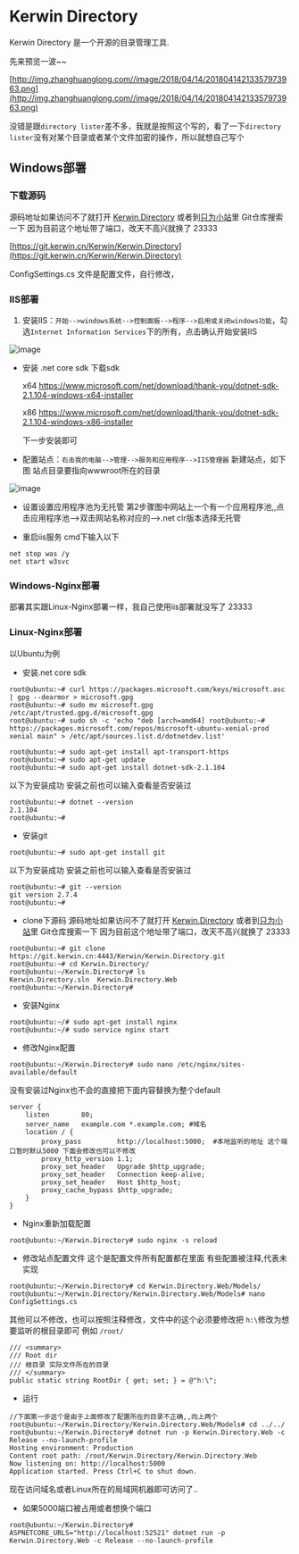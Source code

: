 # Kerwin Directory

Kerwin Directory 是一个开源的目录管理工具.

先来预览一波~~ 

[http://img.zhanghuanglong.com//image/2018/04/14/20180414213357973963.png](http://img.zhanghuanglong.com//image/2018/04/14/20180414213357973963.png)

没错是跟`directory lister`差不多，我就是按照这个写的，看了一下`directory lister`没有对某个目录或者某个文件加密的操作，所以就想自己写个


## Windows部署

### 下载源码  

源码地址如果访问不了就打开 [Kerwin.Directory](https://git.kerwin.cn/Kerwin/Kerwin.Directory) 或者到[只为小站](https://www.zhanghuanglong.com/)里 Git仓库搜索一下  因为目前这个地址带了端口，改天不高兴就换了 23333

[https://git.kerwin.cn/Kerwin/Kerwin.Directory](https://git.kerwin.cn/Kerwin/Kerwin.Directory)

ConfigSettings.cs 文件是配置文件，自行修改，

### IIS部署
1. 安装IIS：`开始-->windows系统-->控制面板-->程序-->启用或关闭windows功能`，勾选`Internet Information Services`下的所有，点击确认开始安装IIS

![image](http://img.zhanghuanglong.com//image/2018/04/14/20180414205418280261.png)
* 安装 .net core sdk  下载sdk 

    x64 https://www.microsoft.com/net/download/thank-you/dotnet-sdk-2.1.104-windows-x64-installer
    
    x86 https://www.microsoft.com/net/download/thank-you/dotnet-sdk-2.1.104-windows-x86-installer
    
    下一步安装即可

* 配置站点：`右击我的电脑-->管理-->服务和应用程序-->IIS管理器` 新建站点，如下图  站点目录要指向wwwroot所在的目录

![image](http://img.zhanghuanglong.com//image/2018/04/14/20180414204545110958.png)

* 设置设置应用程序池为无托管 第2步骤图中网站上一个有一个应用程序池,,点击应用程序池-->双击网站名称对应的-->.net clr版本选择无托管

* 重启iis服务 cmd下输入以下

```
net stop was /y
net start w3svc
```

### Windows-Nginx部署

部署其实跟Linux-Nginx部署一样，我自己使用iis部署就没写了 23333

### Linux-Nginx部署

以Ubuntu为例
* 安装.net core sdk

```
root@ubuntu:~# curl https://packages.microsoft.com/keys/microsoft.asc | gpg --dearmor > microsoft.gpg
root@ubuntu:~# sudo mv microsoft.gpg /etc/apt/trusted.gpg.d/microsoft.gpg
root@ubuntu:~# sudo sh -c 'echo "deb [arch=amd64] root@ubuntu:~# https://packages.microsoft.com/repos/microsoft-ubuntu-xenial-prod xenial main" > /etc/apt/sources.list.d/dotnetdev.list'

root@ubuntu:~# sudo apt-get install apt-transport-https
root@ubuntu:~# sudo apt-get update
root@ubuntu:~# sudo apt-get install dotnet-sdk-2.1.104
```

以下为安装成功 安装之前也可以输入查看是否安装过

```
root@ubuntu:~# dotnet --version
2.1.104
root@ubuntu:~# 

```

* 安装git

```
root@ubuntu:~# sudo apt-get install git
```

以下为安装成功 安装之前也可以输入查看是否安装过

```
root@ubuntu:~# git --version
git version 2.7.4
root@ubuntu:~# 
```

* clone下源码  源码地址如果访问不了就打开 [Kerwin.Directory](https://git.kerwin.cn/Kerwin/Kerwin.Directory) 或者到[只为小站](https://www.zhanghuanglong.com/)里 Git仓库搜索一下  因为目前这个地址带了端口，改天不高兴就换了 23333

```
root@ubuntu:~# git clone https://git.kerwin.cn:4443/Kerwin/Kerwin.Directory.git
root@ubuntu:~# cd Kerwin.Directory/
root@ubuntu:~/Kerwin.Directory# ls
Kerwin.Directory.sln  Kerwin.Directory.Web
root@ubuntu:~/Kerwin.Directory# 

```
* 安装Nginx

```
root@ubuntu:~/# sudo apt-get install nginx
root@ubuntu:~/# sudo service nginx start
```
* 修改Nginx配置 

```
root@ubuntu:~/Kerwin.Directory# sudo nano /etc/nginx/sites-available/default

```
没有安装过Nginx也不会的直接把下面内容替换为整个default
```
server {
    listen        80;
    server_name   example.com *.example.com; #域名
    location / {
        proxy_pass         http://localhost:5000;  #本地监听的地址 这个端口暂时默认5000 下面会修改也可以不修改
        proxy_http_version 1.1;
        proxy_set_header   Upgrade $http_upgrade;
        proxy_set_header   Connection keep-alive;
        proxy_set_header   Host $http_host;
        proxy_cache_bypass $http_upgrade;
    }
}
```
* Nginx重新加载配置

```
root@ubuntu:~/Kerwin.Directory# sudo nginx -s reload

```

* 修改站点配置文件 这个是配置文件所有配置都在里面 有些配置被注释,代表未实现

```
root@ubuntu:~/Kerwin.Directory# cd Kerwin.Directory.Web/Models/
root@ubuntu:~/Kerwin.Directory/Kerwin.Directory.Web/Models# nano ConfigSettings.cs 

```

其他可以不修改，也可以按照注释修改，文件中的这个必须要修改把 `h:\`修改为想要监听的根目录即可 例如 `/root/`

```
/// <summary>
/// Root dir
/// 根目录 实际文件所在的目录
/// </summary>
public static string RootDir { get; set; } = @"h:\";
```

* 运行

```
//下面第一步这个是由于上面修改了配置所在的目录不正确,,向上两个
root@ubuntu:~/Kerwin.Directory/Kerwin.Directory.Web/Models# cd ../../ 
root@ubuntu:~/Kerwin.Directory# dotnet run -p Kerwin.Directory.Web -c Release --no-launch-profile
Hosting environment: Production
Content root path: /root/Kerwin.Directory/Kerwin.Directory.Web
Now listening on: http://localhost:5000
Application started. Press Ctrl+C to shut down.

```

现在访问域名或者Linux所在的局域网机器即可访问了..

* 如果5000端口被占用或者想换个端口

```
root@ubuntu:~/Kerwin.Directory# ASPNETCORE_URLS="http://localhost:52521" dotnet run -p Kerwin.Directory.Web -c Release --no-launch-profile

```

